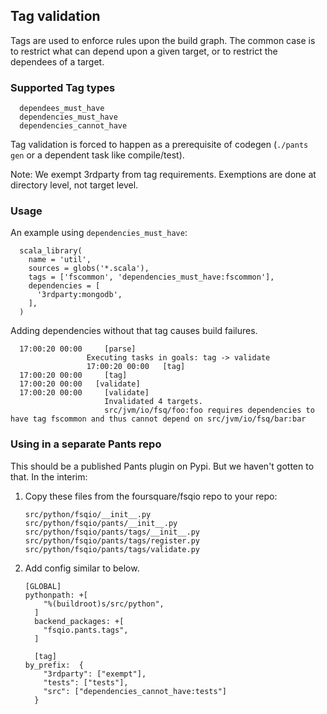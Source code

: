 ## Tag validation

Tags are used to enforce rules upon the build graph.
The common case is to restrict what can depend upon a given target, or to restrict the dependees of a target.

### Supported Tag types

      dependees_must_have
      dependencies_must_have
      dependencies_cannot_have

Tag validation is forced to happen as a prerequisite of codegen (`./pants gen` or a dependent task like compile/test).

Note: We exempt 3rdparty from tag requirements. Exemptions are done at directory level, not target level.
### Usage

An example using `dependencies_must_have`:

      scala_library(
        name = 'util',
        sources = globs('*.scala'),
        tags = ['fscommon', 'dependencies_must_have:fscommon'],
        dependencies = [
          '3rdparty:mongodb',
        ],
      )

Adding dependencies without that tag causes build failures.

      17:00:20 00:00     [parse]
                     Executing tasks in goals: tag -> validate
                     17:00:20 00:00   [tag]
      17:00:20 00:00     [tag]
      17:00:20 00:00   [validate]
      17:00:20 00:00     [validate]
                         Invalidated 4 targets.
                         src/jvm/io/fsq/foo:foo requires dependencies to have tag fscommon and thus cannot depend on src/jvm/io/fsq/bar:bar

### Using in a separate Pants repo
This should be a published Pants plugin on Pypi. But we haven't gotten to that. In the interim:

1. Copy these files from the foursquare/fsqio repo to your repo:

       src/python/fsqio/__init__.py
       src/python/fsqio/pants/__init__.py
       src/python/fsqio/pants/tags/__init__.py
       src/python/fsqio/pants/tags/register.py
       src/python/fsqio/pants/tags/validate.py

2. Add config similar to below.

       [GLOBAL]
       pythonpath: +[
           "%(buildroot)s/src/python",
         ]
         backend_packages: +[
           "fsqio.pants.tags",
         ]

         [tag]
       by_prefix:  {
           "3rdparty": ["exempt"],
           "tests": ["tests"],
           "src": ["dependencies_cannot_have:tests"]
         }
